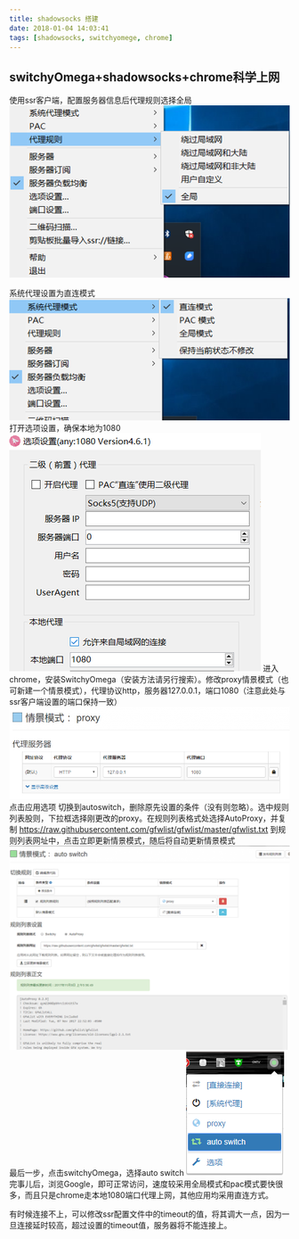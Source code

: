 ```yaml
---
title: shadowsocks 搭建
date: 2018-01-04 14:03:41
tags: [shadowsocks, switchyomege, chrome]
---
```

## switchyOmega+shadowsocks+chrome科学上网

使用ssr客户端，配置服务器信息后代理规则选择全局
![image](/img/proxy_rule.png)
<!--more-->
系统代理设置为直连模式
![image](/img/system_proxy.png)
打开选项设置，确保本地为1080
![image](/img/localport.png)
进入chrome，安装SwitchyOmega（安装方法请另行搜索）。修改proxy情景模式（也可新建一个情景模式），代理协议http，服务器127.0.0.1，端口1080（注意此处与ssr客户端设置的端口保持一致）
![image](/img/changesituation.png)
点击应用选项
切换到autoswitch，删除原先设置的条件（没有则忽略）。选中规则列表股则，下拉框选择刚更改的proxy。在规则列表格式处选择AutoProxy，并复制 https://raw.githubusercontent.com/gfwlist/gfwlist/master/gfwlist.txt 到规则列表网址中，点击立即更新情景模式，随后将自动更新情景模式
![image](/img/autoswitch.png)
最后一步，点击switchyOmega，选择auto switch
![image](/img/chooseautoswitch.png)
完事儿后，浏览Google，即可正常访问，速度较采用全局模式和pac模式要快很多，而且只是chrome走本地1080端口代理上网，其他应用均采用直连方式。

有时候连接不上，可以修改ssr配置文件中的timeout的值，将其调大一点，因为一旦连接延时较高，超过设置的timeout值，服务器将不能连接上。